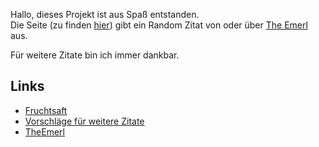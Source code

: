Hallo, dieses Projekt ist aus Spaß entstanden.  
Die Seite (zu finden [hier](http://veyxos.de/fruchtsaft)) gibt ein Random Zitat von oder über [The Emerl](https://twitter.com/TheEmerl) aus.  

Für weitere Zitate bin ich immer dankbar.

## Links
- [Fruchtsaft](http://veyxos.de/fruchtsaft)
- [Vorschläge für weitere Zitate](https://twitter.com/intent/tweet?hashtags=fruchtsaft&via=veyxos)
- [TheEmerl](https://twitter.com/TheEmerl)
